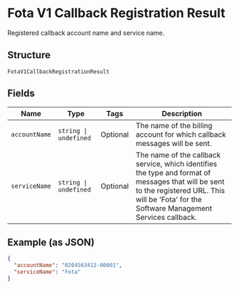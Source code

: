 
# Fota V1 Callback Registration Result

Registered callback account name and service name.

## Structure

`FotaV1CallbackRegistrationResult`

## Fields

| Name | Type | Tags | Description |
|  --- | --- | --- | --- |
| `accountName` | `string \| undefined` | Optional | The name of the billing account for which callback messages will be sent. |
| `serviceName` | `string \| undefined` | Optional | The name of the callback service, which identifies the type and format of messages that will be sent to the registered URL. This will be 'Fota' for the Software Management Services callback. |

## Example (as JSON)

```json
{
  "accountName": "0204563412-00001",
  "serviceName": "Fota"
}
```

